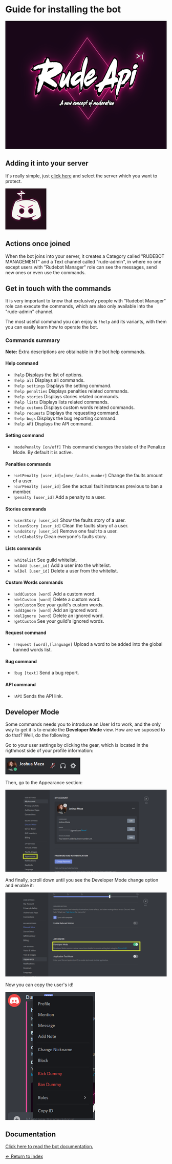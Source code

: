 # Guide for installing the bot

<img src="../Resources/RudeApiLogo.png" alt="Logo" width="100%" height="400px">

## Adding it into your server

It's really simple, just [click here](https://discord.com/api/oauth2/authorize?client_id=807868841035300864&permissions=8&scope=bot) and select the server which you want to protect.

<img src="../Resources/bot.png">

## Actions once joined

When the bot joins into your server, it creates a Category called "RUDEBOT MANAGEMENT" and a Text channel called "rude-admin", in where no one except users with "Rudebot Manager" role can see the messages, send new ones or even use the commands.

## Get in touch with the commands

It is very important to know that exclusively people with "Rudebot Manager" role can execute the commands, which are also only available into the "rude-admin" channel.

The most useful command you can enjoy is `!help` and its variants, with them you can easily learn how to operate the bot.

### Commands summary

**Note:** Extra descriptions are obtainable in the bot help commands.

#### Help command

- `!help` Displays the list of options.
- `!help all` Displays all commands.
- `!help settings` Displays the setting command.
- `!help penalties` Displays penalties related commands.
- `!help stories` Displays stories related commands.
- `!help lists` Displays lists related commands.
- `!help customs` Displays custom words related commands.
- `!help requests` Displays the requesting command.
- `!help bugs` Displays the bug reporting command.
- `!help API` Displays the API command.

#### Setting command

- `!modePenalty [on/off]` This command changes the state of the Penalize Mode. By default it is active.

#### Penalties commands

- `!setPenalty [user_id]=[new_faults_number]` Change the faults amount of a user.
- `!curPenalty [user_id]` See the actual fault instances previous to ban a member.
- `!penalty [user_id]` Add a penalty to a user.

#### Stories commands

- `!userStory [user_id]` Show the faults story of a user.
- `!cleanStory [user_id]` Clean the faults story of a user.
- `!undoStory [user_id]` Remove one fault to a user.
- `!clrGlobalSty` Clean everyone's faults story.

#### Lists commands

- `!whitelist` See guild whitelist.
- `!wlAdd [user_id]` Add a user into the whitelist.
- `!wlDel [user_id]` Delete a user from the whitelist.

#### Custom Words commands

- `!addCustom [word]` Add a custom word.
- `!delCustom [word]` Delete a custom word.
- `!getCustom` See your guild's custom words.
- `!addIgnore [word]` Add an ignored word.
- `!delIgnore [word]` Delete an ignored word.
- `!getCustom` See your guild's ignored words.

#### Request command

- `!request [word],[language]` Upload a word to be added into the global banned words list.

#### Bug command

- `!bug [text]` Send a bug report.

#### API command

- `!API` Sends the API link.

## Developer Mode

Some commands needs you to introduce an User Id to work, and the only way to get it is to enable the **Developer Mode** view. How are we suposed to do that? Well, do the following:

Go to your user settings by clicking the gear, which is located in the rigthmost side of your profile information:

<img src="../Resources/user1.png" alt="User settings button">

Then, go to the Appearance section:

<img src="../Resources/user2.png" alt="Appearance settings">

And finally, scroll down until you see the Developer Mode change option and enable it:

<img src="../Resources/user3.png" alt="Developer mode">

Now you can copy the user's id!

<img src="../Resources/user4.png" alt="Copy ID">

## Documentation

[Click here to read the bot documentation.](../Code/DiscordBot/RudeApiV3/README.md)

[<- Return to index](../README.md)
